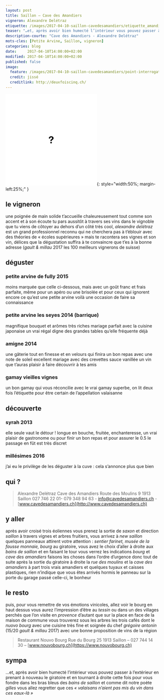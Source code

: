 ```yaml
---
layout: post
title: Saillon — Cave des Amandiers
vigneron: Alexandre Delétraz
etiquette: /images/2017-04-10-saillon-cavedesamandiers/etiquette_amandiers.jpg
teaser: "…et, après avoir bien humecté l’intérieur vous pouvez passer à l’extérieur en prenant à nouveau le giratoire et en tournant à droite cette fois pour vous fondre dans les bras bleus des bains de saillon et comme dit notre poète *gilles*..."
description-courte: "Cave des Amandiers - Alexandre Delétraz"
mots-cles: [Petite Arvine, Saillon, vigneron]
categories: blog
date:     2017-04-10T14:00:00+02:00
modified: 2017-04-10T14:00:00+02:00
published: false
image:
  feature: /images/2017-04-10-saillon-cavedesamandiers/point-interrogation.png
  credit: jissé
  creditlink: http://deuxfoiscinq.ch/
---
```


![Alexandre Delétraz](/images/2017-04-10-saillon-cavedesamandiers/point-interrogation.png){: style="width:50%; margin-left:25%;" }


## le vigneron

une poignée de main solide t’accueille chaleureusement tout comme son accent et à son écoute tu pars aussitôt à travers ses vins dans le vignoble que tu viens de côtoyer
au dehors d’un côté très cool, *alexandre delétraz* est un grand professionnel reconnu qui ne cherchera pas à t’éblouir avec des théories de « écoles supérieures » mais te racontera ses vignes et son vin, délices que la dégustation suffira à te convaincre que t’es à la bonne adresse (*gault & millau* 2017 les 100 meilleurs vignerons de suisse)

## déguster

### petite arvine de fully 2015
moins marquée que celle ci-dessous, mais avec un goût franc et frais parfaite, même pour un apéro ou une brisolée
et pour ceux qui ignorent encore ce qu’est une petite arvine voilà une occasion de faire sa connaissance

### petite arvine les seyes 2014 (barrique)
magnifique bouquet et arômes très riches
mariage parfait avec la cuisine japonaise
un vrai régal digne des grandes tables qu’elle fréquente déjà

### amigne 2014
une gâterie tout en finesse et en velours qui finira un bon repas avec une note de soleil excellent mariage avec des crevettes sauce vanillée
un vin que t’auras plaisir à faire découvrir à tes amis

### gamay vieilles vignes
un bon gamay qui vous réconcilie avec le vrai gamay
superbe, on lit deux fois l’étiquette pour être certain de l’appellation valaisanne

## découverte

### syrah 2013
elle seule vaut le détour !
longue en bouche, fruitée, enchanteresse, un vrai plaisir de gastronome ou pour finir un bon repas et pour assurer le 0.5
le passage en fût est très discret

### millésimes 2016
j’ai eu le privilège de les déguster à la cuve : cela s’annonce plus que bien

## qui ?

> Alexandre Delétraz
> Cave des Amandiers
> Route des Moulins 9
> 1913 Saillon
> 027 746 22 01- 079 348 94 63 - [info@cavedesamandiers.ch](mailto:info@cavedesamandiers.ch) - [www.cavedesamandiers.ch](http://www.cavedesamandiers.ch)

## y aller

après avoir croisé trois éoliennes vous prenez la sortie de *saxon* et direction *saillon*
à travers vignes et arbres fruitiers, vous arrivez à *new saillon*
quelques panneaux attirent votre attention : *sentier farinet, musée de la fausse monnaie, bourg*
au giratoire, vous avez le choix d’aller à droite aux *bains de saillon* et en faisant le tour vous verrez les indications *bourg* et *cave des amandiers*
faisons les choses dans l’ordre d’urgence donc tout de suite après la sortie du giratoire à droite la *rue des moulins* et la *cave des amandiers*
à part trois vrais amandiers et quelques tuyaux et caisses plastiques, rien n’indique que vous êtes arrivés hormis le panneau sur la porte du garage
passé celle-ci, le bonheur

## le resto

puis, pour vous remettre de vos émotions vinicoles, allez voir le bourg en haut dessus
vous aurez l’impression d’être au *tessin* ou dans un des villages perchés que l’on visite en *provence* d’autant que sur la place en face de la maison de commune vous trouverez sous les arbres les trois cafés dont le *nuovo bourg* avec une cuisine très fine et  soignée du chef *grégoire antonin* (15/20 *gault & millau* 2017) avec une bonne proposition de vins de la région

> Restaurant Nouvo Bourg
> Rue du Bourg 25
> 1913 Saillon – 027 744 14 30 – [www.nouvobourg.ch](https://www.nouvobourg.ch)

## sympa

…et, après avoir bien humecté l’intérieur vous pouvez passer à l’extérieur en prenant à nouveau le giratoire et en tournant à droite cette fois pour vous fondre dans les bras bleus des *bains de saillon* et comme dit notre poète *gilles* vous allez regretter que ces *« valaisans n’aient pas mis du vin dans ces eaux-là »*
